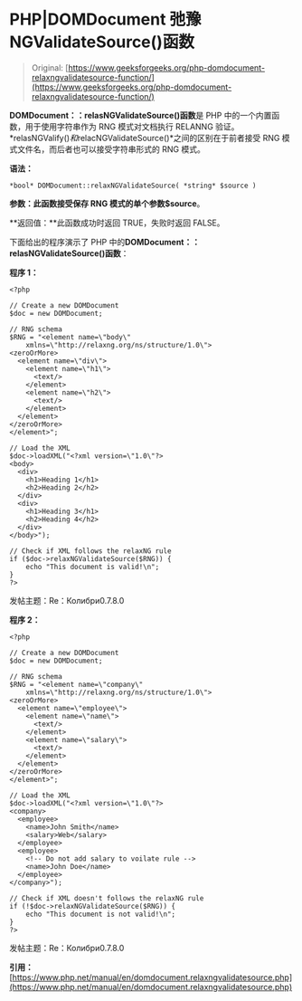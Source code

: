 # PHP|DOMDocument 弛豫 NGValidateSource()函数

> Original: [https://www.geeksforgeeks.org/php-domdocument-relaxngvalidatesource-function/](https://www.geeksforgeeks.org/php-domdocument-relaxngvalidatesource-function/)

**DOMDocument：：relasNGValidateSource()函数**是 PHP 中的一个内置函数，用于使用字符串作为 RNG 模式对文档执行 RELANNG 验证。 *relasNGValify()*和*relacNGValidateSource()*之间的区别在于前者接受 RNG 模式文件名，而后者也可以接受字符串形式的 RNG 模式。

**语法：**

```
*bool* DOMDocument::relaxNGValidateSource( *string* $source )
```

**参数：**此函数接受保存 RNG 模式的单个参数**$source**。

**返回值：**此函数成功时返回 TRUE，失败时返回 FALSE。

下面给出的程序演示了 PHP 中的**DOMDocument：：relasNGValidateSource()函数**：

**程序 1：**

```
<?php

// Create a new DOMDocument
$doc = new DOMDocument;

// RNG schema
$RNG = "<element name=\"body\" 
    xmlns=\"http://relaxng.org/ns/structure/1.0\">
<zeroOrMore>
  <element name=\"div\">
    <element name=\"h1\">
      <text/>
    </element>
    <element name=\"h2\">
      <text/>
    </element>
  </element>
</zeroOrMore>
</element>";

// Load the XML
$doc->loadXML("<?xml version=\"1.0\"?>
<body>
  <div>
    <h1>Heading 1</h1>
    <h2>Heading 2</h2>
  </div>
  <div>
    <h1>Heading 3</h1>
    <h2>Heading 4</h2>
  </div>
</body>");

// Check if XML follows the relaxNG rule
if ($doc->relaxNGValidateSource($RNG)) {
    echo "This document is valid!\n";
}
?>
```

发帖主题：Re：Колибри0.7.8.0

**程序 2：**

```
<?php

// Create a new DOMDocument
$doc = new DOMDocument;

// RNG schema
$RNG = "<element name=\"company\" 
    xmlns=\"http://relaxng.org/ns/structure/1.0\">
<zeroOrMore>
  <element name=\"employee\">
    <element name=\"name\">
      <text/>
    </element>
    <element name=\"salary\">
      <text/>
    </element>
  </element>
</zeroOrMore>
</element>";

// Load the XML
$doc->loadXML("<?xml version=\"1.0\"?>
<company>
  <employee>
    <name>John Smith</name>
    <salary>Web</salary>
  </employee>
  <employee>
    <!-- Do not add salary to voilate rule -->
    <name>John Doe</name>
  </employee>
</company>");

// Check if XML doesn't follows the relaxNG rule
if (!$doc->relaxNGValidateSource($RNG)) {
    echo "This document is not valid!\n";
}
?>
```

发帖主题：Re：Колибри0.7.8.0

**引用：**[https://www.php.net/manual/en/domdocument.relaxngvalidatesource.php](https://www.php.net/manual/en/domdocument.relaxngvalidatesource.php)